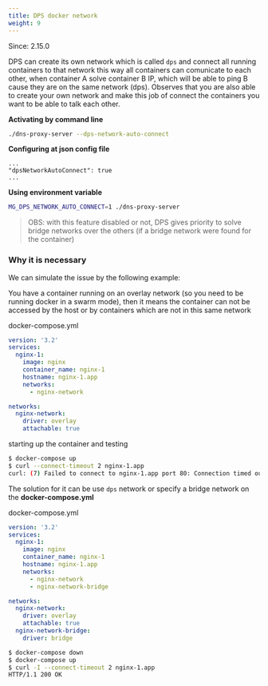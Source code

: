 ```yaml
---
title: DPS docker network
weight: 9
---
```

Since: 2.15.0

DPS can create its own network which is called `dps` and connect all running containers to that network this way
all containers can comunicate to each other, when container A solve container B IP, which will be able to
ping B cause they are on the same network (dps). Observes that you are also able to create your own network and
make this job of connect the containers you want to be able to talk each other.

__Activating by command line__

```bash
./dns-proxy-server --dps-network-auto-connect
```

__Configuring at json config file__

```
...
"dpsNetworkAutoConnect": true
...
```

__Using environment variable__

```bash
MG_DPS_NETWORK_AUTO_CONNECT=1 ./dns-proxy-server
```

> OBS: with this feature disabled or not, DPS gives priority to solve bridge networks over the
> others (if a bridge network were found for the container)

### Why it is necessary

We can simulate the issue by the following example:

You have a container running on an overlay network (so you need to be running docker in a swarm mode),
then it means the container can not be accessed by the host or by containers which are not in this same network

docker-compose.yml
```yaml
version: '3.2'
services:
  nginx-1:
    image: nginx
    container_name: nginx-1
    hostname: nginx-1.app
    networks:
      - nginx-network

networks:
  nginx-network:
    driver: overlay
    attachable: true
```

starting up the container and testing
```bash
$ docker-compose up
$ curl --connect-timeout 2 nginx-1.app
curl: (7) Failed to connect to nginx-1.app port 80: Connection timed out
```

The solution for it can be use `dps` network or specify a bridge network on the **docker-compose.yml** 

docker-compose.yml
```yaml
version: '3.2'
services:
  nginx-1:
    image: nginx
    container_name: nginx-1
    hostname: nginx-1.app
    networks:
      - nginx-network
      - nginx-network-bridge

networks:
  nginx-network:
    driver: overlay
    attachable: true
  nginx-network-bridge:
    driver: bridge
```

```bash
$ docker-compose down
$ docker-compose up
$ curl -I --connect-timeout 2 nginx-1.app
HTTP/1.1 200 OK
```
